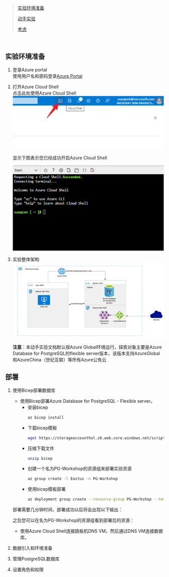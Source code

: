 
> [实验环境准备](#实验环境准备)
>
> [动手实验](#动手实验)
>
> [考虑](#考虑)

&nbsp;
&nbsp;


## 实验环境准备
1. 登录Azure portal  
    使用用户名和密码登录[Azure Portal](https://portal.azure.com)  
    
2. 打开Azure Cloud Shell  
   点击此处使用Azure Cloud Shell  
    ![Azure Cloud Shell](./media/image1.png)  

    显示下图表示您已经成功开启Azure Cloud Shell  

    ![success](./media/image2.png)  

3. 实验整体架构
   ![](./media/image3.png)

   **注意**：本动手实验文档默认按Azure Global环境运行，探索对象主要是Azure Database for PostgreSQL的flexible server版本，该版本支持AzureGlobal和AzureChina（世纪互联）等所有Azure公有云
   
## 部署
1. 使用Bicep部署数据库
   - 使用Bicep部署Azure Database for PostgreSQL - Flexible server。
     - 安装bicep
         ```bash
        az bicep install
        ```
     - 下载bicep模板
        ```bash
        wget https://storageaccounthol.z6.web.core.windows.net/scripts/bicep.zip
        ```
     - 压缩下载文件
        ```bash
        unzip bicep
        ```
     - 创建一个名为PG-Workshop的资源组来部署实验资源
        ```bash
        az group create -l Eastus -n PG-Workshop
        ```
     - 使用bicep模板部署
        ```bash
        az deployment group create --resource-group PG-Workshop --template-file bicep/main.bicep
        ```
    
    部署需要几分钟时间，部署成功以后将会出现以下输出：  

    之后您可以在名为PG-Workshop的资源组看到部署后的资源：  

   - 使用Azure Cloud Shell连接跳板机DNS VM，然后通过DNS VM连接数据库。

2. 数据引入和环境准备
3. 管理PostgreSQL数据库
4. 设置角色和权限
